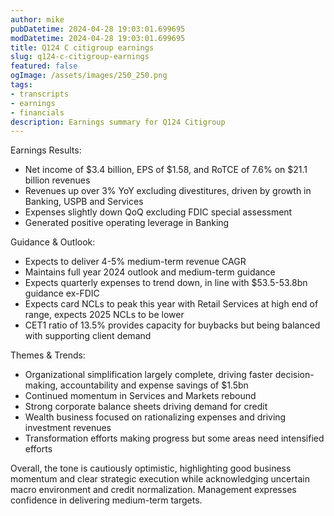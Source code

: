 ```yaml
---
author: mike
pubDatetime: 2024-04-28 19:03:01.699695
modDatetime: 2024-04-28 19:03:01.699695
title: Q124 C citigroup earnings
slug: q124-c-citigroup-earnings
featured: false
ogImage: /assets/images/250_250.png
tags:
- transcripts
- earnings
- financials
description: Earnings summary for Q124 Citigroup
---
```

Earnings Results:
- Net income of $3.4 billion, EPS of $1.58, and RoTCE of 7.6% on $21.1 billion revenues 
- Revenues up over 3% YoY excluding divestitures, driven by growth in Banking, USPB and Services
- Expenses slightly down QoQ excluding FDIC special assessment
- Generated positive operating leverage in Banking

Guidance & Outlook: 
- Expects to deliver 4-5% medium-term revenue CAGR
- Maintains full year 2024 outlook and medium-term guidance
- Expects quarterly expenses to trend down, in line with $53.5-53.8bn guidance ex-FDIC
- Expects card NCLs to peak this year with Retail Services at high end of range, expects 2025 NCLs to be lower  
- CET1 ratio of 13.5% provides capacity for buybacks but being balanced with supporting client demand

Themes & Trends:
- Organizational simplification largely complete, driving faster decision-making, accountability and expense savings of $1.5bn 
- Continued momentum in Services and Markets rebound 
- Strong corporate balance sheets driving demand for credit
- Wealth business focused on rationalizing expenses and driving investment revenues
- Transformation efforts making progress but some areas need intensified efforts

Overall, the tone is cautiously optimistic, highlighting good business momentum and clear strategic execution while acknowledging uncertain macro environment and credit normalization. Management expresses confidence in delivering medium-term targets.